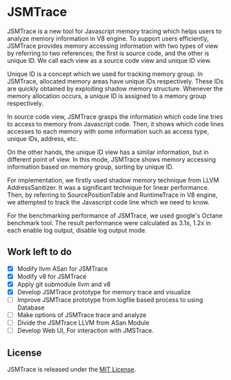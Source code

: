 # JSMTrace

JSMTrace is a new tool for Javascript memory tracing which helps users to analyze memory information in V8 engine. To support users efficiently, JSMTrace provides memory accessing information with two types of view by referring to two references; the first is source code, and the other is unique ID. We call each view as a source code view and unique ID view. 

Unique ID is a concept which we used for tracking memory group. In JSMTrace, allocated memory areas have unique IDs respectively. These IDs are quickly obtained by exploiting shadow memory structure. Whenever the memory allocation occurs, a unique ID is assigned to a memory group respectively.

In source code view, JSMTrace grasps the information which code line tries to access to memory from Javascript code. Then, it shows which code lines accesses to each memory with some information such as access type, unique IDs, address, etc. 

On the other hands, the unique ID view has a similar information, but in different point of view. In this mode, JSMTrace shows memory accessing information based on memory group, sorting by unique ID.

For implementation, we firstly used shadow memory technique from LLVM AddressSanitizer. It was a significant technique for linear performance. Then, by referring to SourcePositionTable and RuntimeTrace in V8 engine, we attempted to track the Javascript code line which we need to know.

For the benchmarking performance of JSMTrace, we used google's Octane benchmark tool. The result performance were calculated as 3.1x, 1.2x in each enable log output, disable log output mode.

## Work left to do

- [X] Modify llvm ASan for JSMTrace
- [X] Modify v8 for JSMTrace
- [X] Apply git submodule llvm and v8
- [X] Develop JSMTrace prototype for memory trace and visualize
- [ ] Improve JSMTrace prototype from logfile based process to using Database
- [ ] Make options of JSMTrace trace and analyze
- [ ] Divide the JSMTrace LLVM from ASan Module
- [ ] Develop Web UI, For interaction with JMSTrace. 

## License
JSMTrace is released under the [MIT License](http://www.opensource.org/licenses/MIT).
